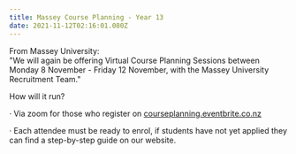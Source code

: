 ```yaml
---
title: Massey Course Planning - Year 13
date: 2021-11-12T02:16:01.080Z
---
```

From Massey University:  
"We will again be offering Virtual Course Planning Sessions between Monday 8 November - Friday 12 November, with the Massey University Recruitment Team."

How will it run?

· Via zoom for those who register on [courseplanning.eventbrite.co.nz](https://www.eventbrite.co.nz/e/massey-university-course-planning-tickets-179666105157)

· Each attendee must be ready to enrol, if students have not yet applied they can find a step-by-step guide on our website.  
